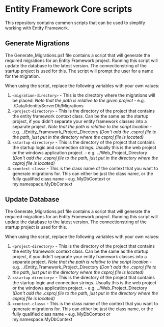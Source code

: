 # Entity Framework Core scripts
This repository contains common scripts that can be used to simplify working with Entity Framework.

## Generate Migrations
The Generate_Migrations.ps1 file contains a script that will generate the required migrations for an Entity Framework project.
Running this script will update the database to the latest version. The connectionstring of the startup project is used for this.
The script will prompt the user for a name for the migration.

When using the script, replace the following variables with your own values:
1. `<migration-directory>` - This is the directory where the migrations will be placed. _Note that the path is relative to the given project_ - e.g. ./Data/IdentityServerDb/Migrations
2. `<project-directory>` - This is the directory of the project that contains the entity framework context class. Can be the same as the startup project, if you didn't separate your entity framework classes into a separate project. _Note that the path is relative to the script location_ - e.g. ../Entity_Framework_Project_Directory _(Don't add the .csproj file to the path, just put in the directory where the csproj file is located)_
3. `<startup-directory>` - This is the directory of the project that contains the startup logic and connection strings. Usually this is the web project or the windows application project. - e.g. ../Web_Project_Directory _(Don't add the .csproj file to the path, just put in the directory where the csproj file is located)_
4. `<context-class>` - This is the class name of the context that you want to generate migrations for. This can either be just the class name, or the fully qualified class name - e.g. MyDbContext or my.namespace.MyDbContext

## Update Database
The Generate_Migrations.ps1 file contains a script that will generate the required migrations for an Entity Framework project.
Running this script will update the database to the latest version. The connectionstring of the startup project is used for this.

When using the script, replace the following variables with your own values:
1. `<project-directory>` - This is the directory of the project that contains the entity framework context class. Can be the same as the startup project, if you didn't separate your entity framework classes into a separate project. _Note that the path is relative to the script location_ - e.g. ../Entity_Framework_Project_Directory _(Don't add the .csproj file to the path, just put in the directory where the csproj file is located)_
2. `<startup-directory>` - This is the directory of the project that contains the startup logic and connection strings. Usually this is the web project or the windows application project. - e.g. ../Web_Project_Directory _(Don't add the .csproj file to the path, just put in the directory where the csproj file is located)_
3. `<context-class>` - This is the class name of the context that you want to generate migrations for. This can either be just the class name, or the fully qualified class name - e.g. MyDbContext or my.namespace.MyDbContext
